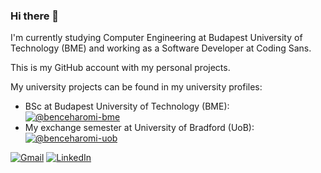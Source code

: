 ### Hi there 🚀

I'm currently studying Computer Engineering at Budapest University of Technology (BME) and working as a Software Developer at Coding Sans.

This is my GitHub account with my personal projects.

My university projects can be found in my university profiles:
* BSc at Budapest University of Technology (BME): [![@benceharomi-bme](https://img.shields.io/badge/benceharomi--bme-313131?style=for-the-badge&logo=github&logoColor=white)](https://github.com/benceharomi-bme)
* My exchange semester at University of Bradford (UoB): [![@benceharomi-uob](https://img.shields.io/badge/benceharomi--uob-313131?style=for-the-badge&logo=github&logoColor=white)](https://github.com/benceharomi-uob)


[![Gmail](https://img.shields.io/badge/Gmail-313131?style=for-the-badge&logo=gmail&logoColor=white)](mailto:bence.haromi@gmail.com)
[![LinkedIn](https://img.shields.io/badge/LinkedIn-313131?style=for-the-badge&logo=linkedin&logoColor=white)](https://www.linkedin.com/in/benceharomi/)

